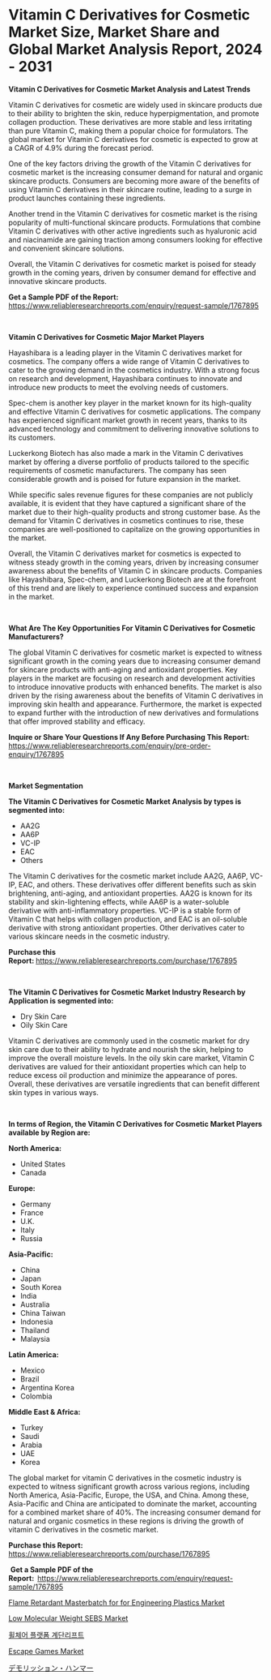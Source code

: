<p><h1>Vitamin C Derivatives for Cosmetic Market Size, Market Share and Global Market Analysis Report, 2024 - 2031</h1></p><p><strong>Vitamin C Derivatives for Cosmetic Market Analysis and Latest Trends</strong></p>
<p><p>Vitamin C derivatives for cosmetic are widely used in skincare products due to their ability to brighten the skin, reduce hyperpigmentation, and promote collagen production. These derivatives are more stable and less irritating than pure Vitamin C, making them a popular choice for formulators. The global market for Vitamin C derivatives for cosmetic is expected to grow at a CAGR of 4.9% during the forecast period.</p><p>One of the key factors driving the growth of the Vitamin C derivatives for cosmetic market is the increasing consumer demand for natural and organic skincare products. Consumers are becoming more aware of the benefits of using Vitamin C derivatives in their skincare routine, leading to a surge in product launches containing these ingredients.</p><p>Another trend in the Vitamin C derivatives for cosmetic market is the rising popularity of multi-functional skincare products. Formulations that combine Vitamin C derivatives with other active ingredients such as hyaluronic acid and niacinamide are gaining traction among consumers looking for effective and convenient skincare solutions.</p><p>Overall, the Vitamin C derivatives for cosmetic market is poised for steady growth in the coming years, driven by consumer demand for effective and innovative skincare products.</p></p>
<p><strong>Get a Sample PDF of the Report:&nbsp;</strong> <a href="https://www.reliableresearchreports.com/enquiry/request-sample/1767895">https://www.reliableresearchreports.com/enquiry/request-sample/1767895</a></p>
<p>&nbsp;</p>
<p><strong>Vitamin C Derivatives for Cosmetic Major Market Players</strong></p>
<p><p>Hayashibara is a leading player in the Vitamin C derivatives market for cosmetics. The company offers a wide range of Vitamin C derivatives to cater to the growing demand in the cosmetics industry. With a strong focus on research and development, Hayashibara continues to innovate and introduce new products to meet the evolving needs of customers.</p><p>Spec-chem is another key player in the market known for its high-quality and effective Vitamin C derivatives for cosmetic applications. The company has experienced significant market growth in recent years, thanks to its advanced technology and commitment to delivering innovative solutions to its customers.</p><p>Luckerkong Biotech has also made a mark in the Vitamin C derivatives market by offering a diverse portfolio of products tailored to the specific requirements of cosmetic manufacturers. The company has seen considerable growth and is poised for future expansion in the market.</p><p>While specific sales revenue figures for these companies are not publicly available, it is evident that they have captured a significant share of the market due to their high-quality products and strong customer base. As the demand for Vitamin C derivatives in cosmetics continues to rise, these companies are well-positioned to capitalize on the growing opportunities in the market.</p><p>Overall, the Vitamin C derivatives market for cosmetics is expected to witness steady growth in the coming years, driven by increasing consumer awareness about the benefits of Vitamin C in skincare products. Companies like Hayashibara, Spec-chem, and Luckerkong Biotech are at the forefront of this trend and are likely to experience continued success and expansion in the market.</p></p>
<p>&nbsp;</p>
<p><strong>What Are The Key Opportunities For Vitamin C Derivatives for Cosmetic Manufacturers?</strong></p>
<p><p>The global Vitamin C derivatives for cosmetic market is expected to witness significant growth in the coming years due to increasing consumer demand for skincare products with anti-aging and antioxidant properties. Key players in the market are focusing on research and development activities to introduce innovative products with enhanced benefits. The market is also driven by the rising awareness about the benefits of Vitamin C derivatives in improving skin health and appearance. Furthermore, the market is expected to expand further with the introduction of new derivatives and formulations that offer improved stability and efficacy.</p></p>
<p><strong>Inquire or Share Your Questions If Any Before Purchasing This Report:</strong> <a href="https://www.reliableresearchreports.com/enquiry/pre-order-enquiry/1767895">https://www.reliableresearchreports.com/enquiry/pre-order-enquiry/1767895</a></p>
<p>&nbsp;</p>
<p><strong>Market Segmentation</strong></p>
<p><strong>The Vitamin C Derivatives for Cosmetic Market Analysis by types is segmented into:</strong></p>
<p><ul><li>AA2G</li><li>AA6P</li><li>VC-IP</li><li>EAC</li><li>Others</li></ul></p>
<p><p>The Vitamin C derivatives for the cosmetic market include AA2G, AA6P, VC-IP, EAC, and others. These derivatives offer different benefits such as skin brightening, anti-aging, and antioxidant properties. AA2G is known for its stability and skin-lightening effects, while AA6P is a water-soluble derivative with anti-inflammatory properties. VC-IP is a stable form of Vitamin C that helps with collagen production, and EAC is an oil-soluble derivative with strong antioxidant properties. Other derivatives cater to various skincare needs in the cosmetic industry.</p></p>
<p><strong>Purchase this Report:&nbsp;</strong><a href="https://www.reliableresearchreports.com/purchase/1767895">https://www.reliableresearchreports.com/purchase/1767895</a></p>
<p>&nbsp;</p>
<p><strong>The Vitamin C Derivatives for Cosmetic Market Industry Research by Application is segmented into:</strong></p>
<p><ul><li>Dry Skin Care</li><li>Oily Skin Care</li></ul></p>
<p><p>Vitamin C derivatives are commonly used in the cosmetic market for dry skin care due to their ability to hydrate and nourish the skin, helping to improve the overall moisture levels. In the oily skin care market, Vitamin C derivatives are valued for their antioxidant properties which can help to reduce excess oil production and minimize the appearance of pores. Overall, these derivatives are versatile ingredients that can benefit different skin types in various ways.</p></p>
<p>&nbsp;</p>
<p><strong>In terms of Region, the Vitamin C Derivatives for Cosmetic Market Players available by Region are:</strong></p>
<p>
    <p> <strong> North America: </strong>
        <ul>
            <li>United States</li>
            <li>Canada</li>
        </ul>
        </p> 
    <p> <strong> Europe: </strong>
        <ul>
            <li>Germany</li>
            <li>France</li>
            <li>U.K.</li>
            <li>Italy</li>
            <li>Russia</li>
        </ul>
        </p> 
    <p> <strong> Asia-Pacific: </strong>
        <ul>
            <li>China</li>
            <li>Japan</li>
            <li>South Korea</li>
            <li>India</li>
            <li>Australia</li>
            <li>China Taiwan</li>
            <li>Indonesia</li>
            <li>Thailand</li>
            <li>Malaysia</li>
        </ul>
        </p> 
    <p> <strong> Latin America: </strong>
        <ul>
            <li>Mexico</li>
            <li>Brazil</li>
            <li>Argentina Korea</li>
            <li>Colombia</li>
        </ul>
        </p> 
    <p> <strong> Middle East & Africa: </strong>
        <ul>
            <li>Turkey</li>
            <li>Saudi</li>
            <li>Arabia</li>
            <li>UAE</li>
            <li>Korea</li>
        </ul>
    </p>
    </p>
<p><p>The global market for vitamin C derivatives in the cosmetic industry is expected to witness significant growth across various regions, including North America, Asia-Pacific, Europe, the USA, and China. Among these, Asia-Pacific and China are anticipated to dominate the market, accounting for a combined market share of 40%. The increasing consumer demand for natural and organic cosmetics in these regions is driving the growth of vitamin C derivatives in the cosmetic market.</p></p>
<p><strong>Purchase this Report: </strong><a href="https://www.reliableresearchreports.com/purchase/1767895">https://www.reliableresearchreports.com/purchase/1767895</a></p>
<p>&nbsp;<strong>Get a Sample PDF of the Report:&nbsp;&nbsp;</strong><a href="https://www.reliableresearchreports.com/enquiry/request-sample/1767895">https://www.reliableresearchreports.com/enquiry/request-sample/1767895</a></p>
<p><strong></strong></p>
<p><p><a href="https://github.com/Whitneyboyettebo9kiw7yr13/Market-Research-Report-List-1/blob/main/flame-retardant-masterbatch-for-for-engineering-plastics-market.md">Flame Retardant Masterbatch for for Engineering Plastics Market</a></p><p><a href="https://github.com/sonuprakash1/Market-Research-Report-List-1/blob/main/low-molecular-weight-sebs-market.md">Low Molecular Weight SEBS Market</a></p><p><a href="https://github.com/trmesnao7959541/Market-Research-Report-List-1/blob/main/4095419478.md">휠체어 플랫폼 계단리프트</a></p><p><a href="https://issuu.com/reportprime-2/docs/escape-games-market-size-2030.pptx">Escape Games Market</a></p><p><a href="https://github.com/adcxff01450218/Market-Research-Report-List-1/blob/main/7531277787.md">デモリッション・ハンマー</a></p></p>